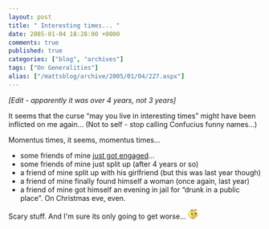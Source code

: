 ```yaml
---
layout: post
title: " Interesting times... "
date: 2005-01-04 18:28:00 +0000
comments: true
published: true
categories: ["blog", "archives"]
tags: ["On Generalities"]
alias: ["/mattsblog/archive/2005/01/04/227.aspx"]
---
```

<!-- more -->

<P><EM>[Edit - apparently it was over 4 years, not 3 years]</EM></P>
 <P>It seems that the curse &#8220;may you live in interesting times&#8221; might have been inflicted on me again... (Not to self - stop calling Confucius funny names...)</P>
 <P>Momentus times, it seems, momentus times...</P>
 <UL>
 <LI>some friends of mine <A href="http://biscuit-rant.blogspot.com/2005/01/congrats-to-andrea-and-mark.html">just got engaged</A>... 
 <LI>some friends of mine just split up (after&nbsp;4 years or so) 
 <LI>a&nbsp;friend of mine split up with his girlfriend (but this was last year though) 
 <LI>a&nbsp;friend of mine finally found himself a woman (once again, last year) 
 <LI>a friend of mine got himself an evening in jail for &#8220;drunk in a public place&#8221;. On Christmas eve, even.</LI></UL>
 <P>Scary stuff. And I'm sure its only going to get worse... <IMG alt==:0 class="emoticon" src="/images/emotions/emotion-3.gif" border=0></P>
